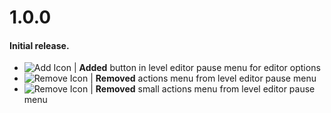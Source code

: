 # 1.0.0
#### Initial release.

- ![Add Icon](frame:GJ_completesIcon_001.png&scale:0.5) | **Added** button in level editor pause menu for editor options
- ![Remove Icon](frame:GJ_deleteIcon_001.png&scale:0.5) | **Removed** actions menu from level editor pause menu
- ![Remove Icon](frame:GJ_deleteIcon_001.png&scale:0.5) | **Removed** small actions menu from level editor pause menu